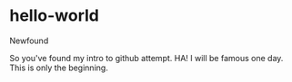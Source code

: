 # hello-world
Newfound


So you've found my intro to github attempt.  HA!
I will be famous one day.
This is only the beginning.
